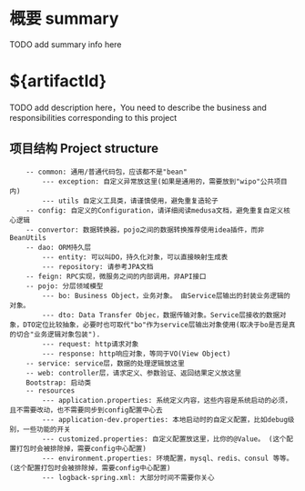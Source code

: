 
# 概要 summary

TODO add summary info here

# ${artifactId}

TODO add description here，You need to describe the business and responsibilities corresponding to this project

## 项目结构 Project structure

```
    -- common: 通用/普通代码包，应该都不是"bean"
        --- exception: 自定义异常放这里(如果是通用的，需要放到"wipo"公共项目内)
        --- utils 自定义工具类，请谨慎使用，避免重复造轮子
    -- config: 自定义的Configuration，请详细阅读medusa文档，避免重复自定义核心逻辑
    -- convertor: 数据转换器，pojo之间的数据转换推荐使用idea插件，而非BeanUtils
    -- dao: ORM持久层
        --- entity: 可以叫DO，持久化对象，可以直接映射生成表
        --- repository: 请参考JPA文档
    -- feign: RPC实现，微服务之间的内部调用，非API接口
    -- pojo: 分层领域模型
        --- bo: Business Object，业务对象。 由Service层输出的封装业务逻辑的对象。
        --- dto: Data Transfer Objec，数据传输对象。Service层接收的数据对象，DTO定位比较抽象，必要时也可取代"bo"作为service层输出对象使用(取决于bo是否是真的切合"业务逻辑对象包装").
        --- request: http请求对象
        --- response: http响应对象，等同于VO(View Object)    
    -- service: service层，数据的处理逻辑放这里
    -- web: controller层，请求定义、参数验证、返回结果定义放这里
    Bootstrap: 启动类
    -- resources
        --- application.properties: 系统定义内容，这些内容是系统启动的必须，且不需要改动，也不需要同步到config配置中心去
        --- application-dev.properties: 本地启动时的自定义配置，比如debug级别，一些功能的开关
        --- customized.properties: 自定义配置放这里，比你的@Value。 (这个配置打包时会被排除掉，需要config中心配置)
        --- environment.properties: 环境配置，mysql、redis、consul 等等。(这个配置打包时会被排除掉，需要config中心配置)
        --- logback-spring.xml: 大部分时间不需要你关心
```



